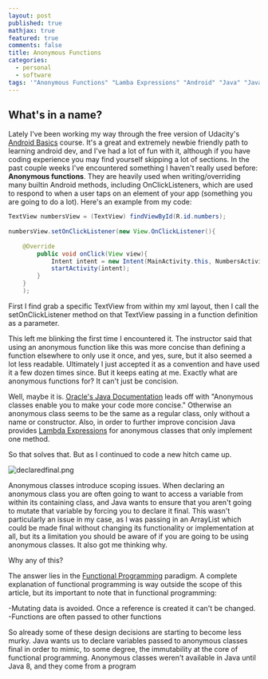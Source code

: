 ```yaml
---
layout: post
published: true
mathjax: true
featured: true
comments: false
title: Anonymous Functions
categories:
  - personal
  - software
tags: '"Anonymous Functions" "Lamba Expressions" "Android" "Java" "Javascript"'
---
```

## What's in a name?

Lately I've been working my way through the free version of Udacity's [Android Basics](https://www.udacity.com/course/android-basics-nanodegree-by-google--nd803) course. It's a great and extremely newbie friendly path to learning android dev, and I've had a lot of fun with it, although if you have coding experience you may find yourself skipping a lot of sections. In the past couple weeks I've encountered something I haven't really used before: ****Anonymous functions****. They are heavily used when writing/overriding many builtin Android methods, including OnClickListeners, which are used to respond to when a user taps on an element of your app (something you are going to do a lot). Here's an example from my code:

```java
TextView numbersView = (TextView) findViewById(R.id.numbers);
		
numbersView.setOnClickListener(new View.OnClickListener(){
		
	@Override
    	public void onClick(View view){
        	Intent intent = new Intent(MainActivity.this, NumbersActivity.class);
            startActivity(intent);
        }
    }
    );
```

First I find grab a specific TextView from within my xml layout, then I call the setOnClickListener method on that TextView passing in a function definition as a parameter.
        
This left me blinking the first time I encountered it. The instructor said that using an anonymous function like this was more concise than defining a function elsewhere to only use it once, and yes, sure, but it also seemed a lot less readable. Ultimately I just accepted it as a convention and have used it a few dozen times since. But it keeps eating at me. Exactly what are anonymous functions for? It can't just be concision. 

Well, maybe it is. [Oracle's Java Documentation](https://docs.oracle.com/javase/tutorial/java/javaOO/anonymousclasses.html) leads off with "Anonymous classes enable you to make your code more concise." Otherwise an anonymous class seems to be the same as a regular class, only without a name or constructor. Also, in order to further improve concision Java provides [Lambda Expressions](https://docs.oracle.com/javase/tutorial/java/javaOO/lambdaexpressions.html) for anonymous classes that only implement one method. 

So that solves that. But as I continued to code a new hitch came up. 

![declaredfinal.png]({{site.baseurl}}/images/declaredfinal.png)


Anonymous classes introduce scoping issues. When declaring an anonymous class you are often going to want to access a variable from within its containing class, and Java wants to ensure that you aren't going to mutate that variable by forcing you to declare it final. This wasn't particularly an issue in my case, as I was passing in an ArrayList which could be made final without changing its functionality or implementation at all, but its a limitation you should be aware of if you are going to be using anonymous classes. It also got me thinking why. 

Why any of this?

The answer lies in the [Functional Programming](https://en.wikipedia.org/wiki/Functional_programming) paradigm. A complete explanation of functional programming is way outside the scope of this article, but its important to note that in functional programming:

-Mutating data is avoided. Once a reference is created it can't be changed. 
-Functions are often passed to other functions

So already some of these design decisions are starting to become less murky. Java wants us to declare variables passed to anonymous classes final in order to mimic, to some degree, the immutability at the core of functional programming. Anonymous classes weren't available in Java until Java 8, and they come from a program

